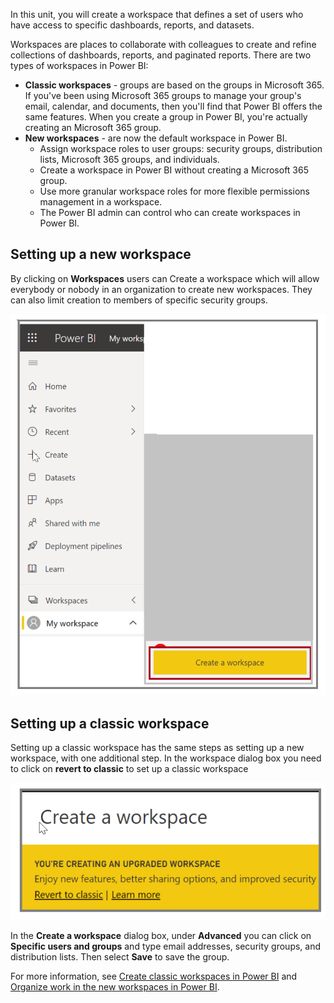 In this unit, you will create a workspace that defines a set of users who have access to specific dashboards, reports, and datasets.

Workspaces are places to collaborate with colleagues to create and refine collections of dashboards, reports, and paginated reports. There are two types of workspaces in Power BI:

- **Classic workspaces** - groups are based on the groups in Microsoft 365. If you've been using Microsoft 365 groups to manage your group's email, calendar, and documents, then you'll find that Power BI offers the same features. When you create a group in Power BI, you're actually creating an Microsoft 365 group.
- **New workspaces** - are now the default workspace in Power BI. 
    - Assign workspace roles to user groups: security groups, distribution lists, Microsoft 365 groups, and individuals.
    - Create a workspace in Power BI without creating a Microsoft 365 group.
    - Use more granular workspace roles for more flexible permissions management in a workspace.
    - The Power BI admin can control who can create workspaces in Power BI.

## Setting up a new workspace

By clicking on **Workspaces** users can Create a workspace which will allow everybody or nobody in an organization to create new workspaces. They can also limit creation to members of specific security groups.

![Screenshot of the Workspace settings dialog.](../media/06-power-bi-desktop-workspace-settings-2.png)

## Setting up a classic workspace

Setting up a classic workspace has the same steps as setting up a new workspace, with one additional step.  In the workspace dialog box you need to click on **revert to classic** to set up a classic workspace

![Screenshot of the "My Workspace" menu option.](../media/power-bi-learn-06-01-expand-my-workspace-2.png)

In the **Create a workspace** dialog box, under **Advanced** you can click on **Specific users and groups** and type email addresses, security groups, and distribution lists. Then select **Save** to save the group.

For more information, see [Create classic workspaces in Power BI](https://docs.microsoft.com/power-bi/service-create-workspaces/?azure-portal=true) and [Organize work in the new workspaces in Power BI](https://docs.microsoft.com/power-bi/service-new-workspaces/?azure-portal=true).
